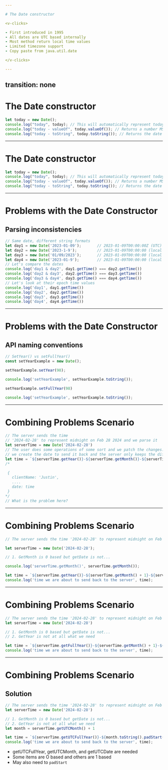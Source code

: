 ```yaml
---

# The Date constructor

<v-clicks>

- First introduced in 1995
- All dates are UTC based internally
- Most method return local time values
- Limited timezone support
- Copy paste from java.util.date

</v-clicks>

---
```

transition: none
---
# The Date constructor

<!-- ts {monaco-run} will turn the editor into something that can run automatically -->

<!-- ```ts {monaco-run} {autorun:false} -->

```ts {1|2|3|all}
let today = new Date();
console.log("today", today); // This will automatically represent today
console.log("today - valueOf", today.valueOf()); // Returns a number MS since the UNIX epoch (midnight Jan 1 1970 UTC)
console.log("today - toString", today.toString()); // Returns the date in local timezone
```

<!--
Here is another comment.
-->
---

# The Date constructor

```ts {monaco-run}
let today = new Date();
console.log("today", today); // This will automatically represent today
console.log("today - valueOf", today.valueOf()); // Returns a number MS since the UNIX epoch (midnight Jan 1 1970 UTC)
console.log("today - toString", today.toString()); // Returns the date in local timezone
```

---

# Problems with the Date Constructor
## Parsing inconsistencies
```ts {monaco-run} {autorun:false}
// Same date, different string formats
let day1 = new Date('2023-01-09');       // 2023-01-09T00:00:00Z (UTC)
let day2 = new Date('2023-1-9');         // 2023-01-09T00:00:00 (local time) 😭
let day3 = new Date('01/09/2023');       // 2023-01-09T00:00:00 (local time) 😭
let day4 = new Date('2023-01-9');        // 2023-01-09T00:00:00 (local time) 😭
// Let's compare the dates 
console.log('day1 & day2', day1.getTime() === day2.getTime())
console.log('day2 & day3', day2.getTime() === day3.getTime())
console.log('day3 & day4', day3.getTime() === day4.getTime())
// Let's look at their epoch time values
console.log('day1', day1.getTime())
console.log('day2', day2.getTime())
console.log('day3', day3.getTime())
console.log('day4', day4.getTime())

```

---

# Problems with the Date Constructor
## API naming conventions

```ts {monaco-run}
// SetYear() vs setFullYear()
const setYearExample = new Date();

setYearExample.setYear(98);

console.log('setYearExample', setYearExample.toString());

setYearExample.setFullYear(98)

console.log('setYearExample', setYearExample.toString());
```

---

# Combining Problems Scenario

```ts
// The server sends the time
// '2024-02-28' to represent midnight on Feb 28 2024 and we parse it
let serverTime = new Date('2024-02-28')
// The user does some operations of some sort and we patch the changes.
// we create the date to send it back and the server only keeps the difference
let time = `${serverTime.getYear()}-${serverTime.getMonth()}-${serverTime.getDate()}`
/*

 {
   clientName: 'Justin',
   ....
   date: time
 }
*/
// What is the problem here?
```

---


# Combining Problems Scenario

```ts {monaco-run} {autorun:false}
// The server sends the time '2024-02-28' to represent midnight on Feb 28 2024 and we parse it.

let serverTime = new Date('2024-02-28');

// 1. GetMonth is 0 based but getDate is not... 

console.log('serverTime.getMonth()', serverTime.getMonth());

let time = `${serverTime.getYear()}-${serverTime.getMonth() + 1}-${serverTime.getDate()}`;
console.log('time we are about to send back to the server', time);
```

<!-- We need to use different APIs than expected
- Get month is 0 based but getDate is not
- And get year is returning years since 1900 - not even epoch time - Deprecated
 -->

---

# Combining Problems Scenario
```ts {monaco-run} {autorun:false}
// The server sends the time '2024-02-28' to represent midnight on Feb 28 2024 and we parse it.
let serverTime = new Date('2024-02-28')

// 1. GetMonth is 0 based but getDate is not...
// 2. GetYear is not at all what we need

let time = `${serverTime.getFullYear()}-${serverTime.getMonth() + 1}-${serverTime.getDate()}`
console.log('time we are about to send back to the server', time);
```
<!-- 
  When we parsed the string it's saved as UTC internally but most APIs return the local timezone
 -->

---

# Combining Problems Scenario
## Solution
```ts {monaco-run} {autorun:false}
// The server sends the time '2024-02-28' to represent midnight on Feb 28 2024 and we parse it.
let serverTime = new Date('2024-02-28')

// 1. GetMonth is 0 based but getDate is not...
// 2. GetYear is not at all what we need
let month = serverTime.getUTCMonth() + 1

let time = `${serverTime.getUTCFullYear()}-${month.toString().padStart(2, '0')}-${serverTime.getUTCDate()}`
console.log('time we are about to send back to the server', time);
```
<!-- 
  With Date.UTC and numeric arguments we can force the date to be created in UTC time
 -->

<v-click>

- getUTCFullYear, getUTCMonth, and getUTCDate are needed
- Some items are O based and others are 1 based
- May also need to `padStart`
</v-click>